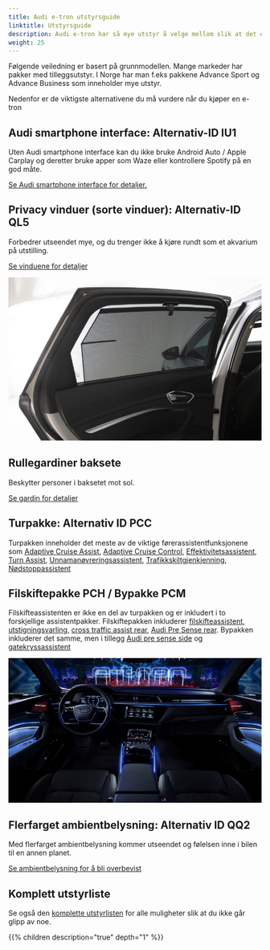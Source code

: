 ```yaml
---
title: Audi e-tron utstyrsguide
linktitle: Utstyrsguide
description: Audi e-tron har så mye utstyr å velge mellom slik at det er nesten umulig å ha oversikten. Her prøver vi å hjelpe deg med å velge de viktigste. 
weight: 25
---
```


Følgende veiledning er basert på grunnmodellen. Mange markeder har pakker med tilleggsutstyr. I Norge har man f.eks pakkene Advance Sport og Advance Business som inneholder mye utstyr.

Nedenfor er de viktigste alternativene du må vurdere når du kjøper en e-tron

## Audi smartphone interface: Alternativ-ID IU1

Uten Audi smartphone interface kan du ikke bruke Android Auto / Apple Carplay og deretter bruke apper som Waze eller kontrollere Spotify på en god måte.

[Se Audi smartphone interface for detaljer.](../technology/uiandoperations/smartphoneinterface/)

## Privacy vinduer (sorte vinduer): Alternativ-ID QL5

Forbedrer utseendet mye, og du trenger ikke å kjøre rundt som et akvarium på utstilling.

[Se vinduene for detaljer](../exterior/windows/#privacy-glass)

![3y4](3y4.jpg)

## Rullegardiner baksete

Beskytter personer i baksetet mot sol.

[Se gardin for detaljer](../interior/curtain)

## Turpakke: Alternativ ID PCC

Turpakken inneholder det meste av de viktige førerassistentfunksjonene som [Adaptive Cruise Assist](../technology/drivingassistance/adaptivecruiseassist/), [Adaptive Cruise Control](../technology/drivingassistance/adaptivecruisecontrol/), [Effektivitetsassistent](../technology/drivingassistance/predictiveefficiencyassist/), [Turn Assist](../technology/drivingassistance/turnasist/), [Unnamanøvreringsassistent](../technology/drivingassistance/collisionavoidanceassist/), [Trafikkskiltgjenkjenning](../technology/drivingassistance/trafikskiltgjenkjenning/), [Nødstoppassistent](../technology/drivingassistance/emergencyassist/)

## Filskiftepakke PCH / Bypakke PCM

Filskifteassistenten er ikke en del av turpakken og er inkludert i to forskjellige assistentpakker. Filskiftepakken inkluderer [filskifteassistent](../technology/drivingassistance/sideassist/), [utstigningsvarling](../technology/drivingassistance/exitwarning/), [cross traffic assist rear](../technology/drivingassistance/crosstrafficassistrear/), [Audi Pre Sense rear](../technology/drivingassistance/presenserear/). Bypakken inkluderer det samme, men i tillegg [Audi pre sense side](../technology/drivingassistance/presenseside/) og [gatekryssassistent](../technology/drivingassistance/crossingassist/)

![QQ2](qq2.jpg)

## Flerfarget ambientbelysning: Alternativ ID QQ2

Med flerfarget ambientbelysning kommer utseendet og følelsen inne i bilen til en annen planet.

[Se ambientbelysning for å bli overbevist](../interior/lights/)

## Komplett utstyrliste

Se også den  [komplette utstyrlisten](list) for alle muligheter slik at du ikke går glipp av noe.

{{% children description="true" depth="1" %}}
